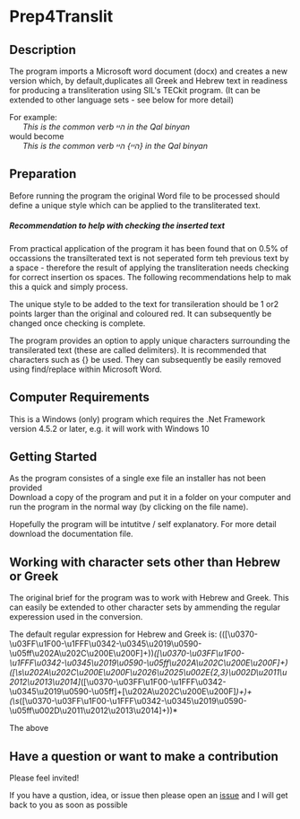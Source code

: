 # Prep4Translit
## Description

The program imports a Microsoft word document (docx) and creates a new version which, by default,duplicates all Greek and Hebrew text in readiness for producing a transliteration using SIL's TECkit program. (It can be extended to other language sets - see below for more detail)

For example:    
*&nbsp;&nbsp;&nbsp;&nbsp;&nbsp;&nbsp;This is the common verb היי in the Qal binyan*       
would become    
*&nbsp;&nbsp;&nbsp;&nbsp;&nbsp;&nbsp;This is the common verb היי} היי} in the Qal binyan*

## Preparation
Before running the program the original Word file to be processed should define a unique style which can be applied to the transliterated text. 

##### Recommendation to help with checking the inserted text
From practical application of the program it has been found that on 0.5% of occassions the transilterated text is not seperated form teh previous text by a space - therefore the result of applying the transliteration needs checking for correct insertion os spaces. The following recommendations help to mak this a quick and simply process.  

The unique style to be added to the text for transileration should be 1 or2 points larger than the original and coloured red. It can subsequently be changed once checking is complete.

The program provides an option to apply unique characters surrounding the transilerated text (these are called delimiters). It is recommended that characters such as {} be used. They can subsequently be easily removed using find/replace within Microsoft Word.
   
## Computer Requirements

This is a Windows (only) program which requires the .Net Framework version 4.5.2 or later, e.g. it will work with Windows 10

## Getting Started

As the program consistes of a single exe file an installer has not been provided</br>
Download a copy of the program and put it in a folder on your computer and run the program in the normal way (by clicking on the file name).

Hopefully the program will be intutitve / self explanatory. For more detail download the documentation file.

## Working with character sets other than Hebrew or Greek

The original brief for the program was to work with Hebrew and Greek. This can easily be extended to other character sets by ammending the regular experession used in the conversion.

The default regular expression for Hebrew and Greek is:
(\([\u0370-\u03FF\u1F00-\u1FFF\u0342-\u0345\u2019\u0590-\u05ff\u202A\u202C\u200E\u200F]+\))*([\u0370-\u03FF\u1F00-\u1FFF\u0342-\u0345\u2019\u0590-\u05ff\u202A\u202C\u200E\u200F]+)([\s\u202A\u202C\u200E\u200F\u2026\u2025\u002E{2,3}\u002D\u2011\u2012\u2013\u2014]*([\u0370-\u03FF\u1F00-\u1FFF\u0342-\u0345\u2019\u0590-\u05ff]+[\u202A\u202C\u200E\u200F]*)+)+(\s*\([\u0370-\u03FF\u1F00-\u1FFF\u0342-\u0345\u2019\u0590-\u05ff\u002D\u2011\u2012\u2013\u2014]+\))*

The above 

## Have a question or want to make a contribution

Please feel invited!

If you have a qustion, idea, or issue then please open an [issue](https://github.com/mauricemanktelow/Prep4Translit/issues) and I will get back to you as soon as possible
